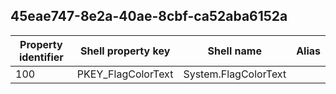 ## 45eae747-8e2a-40ae-8cbf-ca52aba6152a

Property identifier | Shell property key | Shell name | Alias
--- | --- | --- | ---
100 | PKEY_FlagColorText | System.FlagColorText | 

